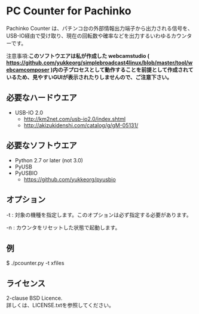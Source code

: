 PC Counter for Pachinko
=======================

Pachinko Counter は、パチンコ台の外部情報出力端子から出力される信号を、USB-IO経由で受け取り、現在の回転数や確率などを出力するいわゆるカウンターです。

注意事項:**このソフトウエアは私が作成した webcamstudio ( https://github.com/yukkeorg/simplebroadcast4linux/blob/master/tool/webcamcomposer )内の子プロセスとして動作することを前提として作成されているため、見やすいGUIが表示されたりしませんので、ご注意下さい。**

必要なハードウエア
-----------------
- USB-IO 2.0
  - http://km2net.com/usb-io2.0/index.shtml
  - http://akizukidenshi.com/catalog/g/gM-05131/


必要なソフトウエア
-----------------
- Python 2.7 or later (not 3.0)
- PyUSB
- PyUSBIO
  - https://github.com/yukkeorg/pyusbio

オプション
----------
-t <machine>
: 対象の機種を指定します。このオプションは必ず指定する必要があります。

-n
: カウンタをリセットした状態で起動します。

例
--
  $ ./pcounter.py -t xfiles

ライセンス
----------
2-clause BSD Licence.  
詳しくは、LICENSE.txtを参照してください。
